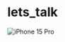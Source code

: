 # lets_talk


![iPhone 15 Pro](https://github.com/loye22/lets_talk/assets/65570842/5f8b1aca-3889-4cfb-8748-44f68a1774ce)
